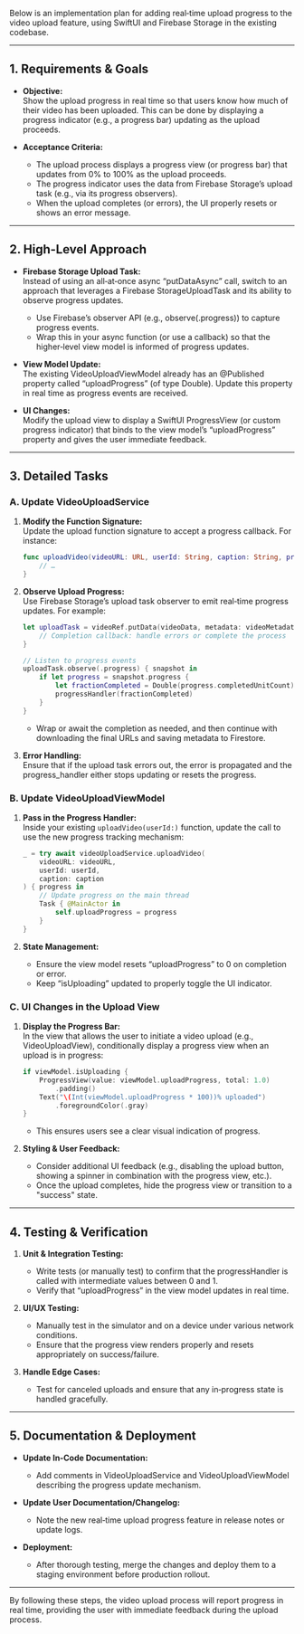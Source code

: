 Below is an implementation plan for adding real‑time upload progress to the video upload feature, using SwiftUI and Firebase Storage in the existing codebase.

---

## 1. Requirements & Goals

- **Objective:**  
  Show the upload progress in real time so that users know how much of their video has been uploaded. This can be done by displaying a progress indicator (e.g., a progress bar) updating as the upload proceeds.

- **Acceptance Criteria:**
  - The upload process displays a progress view (or progress bar) that updates from 0% to 100% as the upload proceeds.
  - The progress indicator uses the data from Firebase Storage’s upload task (e.g., via its progress observers).
  - When the upload completes (or errors), the UI properly resets or shows an error message.

---

## 2. High-Level Approach

- **Firebase Storage Upload Task:**  
  Instead of using an all‑at‑once async “putDataAsync” call, switch to an approach that leverages a Firebase StorageUploadTask and its ability to observe progress updates.

  - Use Firebase’s observer API (e.g., observe(.progress)) to capture progress events.
  - Wrap this in your async function (or use a callback) so that the higher‑level view model is informed of progress updates.

- **View Model Update:**  
  The existing VideoUploadViewModel already has an @Published property called “uploadProgress” (of type Double). Update this property in real time as progress events are received.

- **UI Changes:**  
  Modify the upload view to display a SwiftUI ProgressView (or custom progress indicator) that binds to the view model’s “uploadProgress” property and gives the user immediate feedback.

---

## 3. Detailed Tasks

### A. Update VideoUploadService

1. **Modify the Function Signature:**  
   Update the upload function signature to accept a progress callback. For instance:

   ```swift
   func uploadVideo(videoURL: URL, userId: String, caption: String, progressHandler: @escaping (Double) -> Void) async throws -> VideoModel {
       // …
   }
   ```

2. **Observe Upload Progress:**  
   Use Firebase Storage’s upload task observer to emit real‑time progress updates. For example:

   ```swift
   let uploadTask = videoRef.putData(videoData, metadata: videoMetadata) { metadata, error in
       // Completion callback: handle errors or complete the process
   }

   // Listen to progress events
   uploadTask.observe(.progress) { snapshot in
       if let progress = snapshot.progress {
           let fractionCompleted = Double(progress.completedUnitCount) / Double(progress.totalUnitCount)
           progressHandler(fractionCompleted)
       }
   }
   ```

   - Wrap or await the completion as needed, and then continue with downloading the final URLs and saving metadata to Firestore.

3. **Error Handling:**  
   Ensure that if the upload task errors out, the error is propagated and the progress_handler either stops updating or resets the progress.

### B. Update VideoUploadViewModel

1. **Pass in the Progress Handler:**  
   Inside your existing `uploadVideo(userId:)` function, update the call to use the new progress tracking mechanism:

   ```swift
   _ = try await videoUploadService.uploadVideo(
       videoURL: videoURL,
       userId: userId,
       caption: caption
   ) { progress in
       // Update progress on the main thread
       Task { @MainActor in
           self.uploadProgress = progress
       }
   }
   ```

2. **State Management:**
   - Ensure the view model resets “uploadProgress” to 0 on completion or error.
   - Keep “isUploading” updated to properly toggle the UI indicator.

### C. UI Changes in the Upload View

1. **Display the Progress Bar:**  
   In the view that allows the user to initiate a video upload (e.g., VideoUploadView), conditionally display a progress view when an upload is in progress:

   ```swift
   if viewModel.isUploading {
       ProgressView(value: viewModel.uploadProgress, total: 1.0)
           .padding()
       Text("\(Int(viewModel.uploadProgress * 100))% uploaded")
           .foregroundColor(.gray)
   }
   ```

   - This ensures users see a clear visual indication of progress.

2. **Styling & User Feedback:**
   - Consider additional UI feedback (e.g., disabling the upload button, showing a spinner in combination with the progress view, etc.).
   - Once the upload completes, hide the progress view or transition to a "success" state.

---

## 4. Testing & Verification

1. **Unit & Integration Testing:**

   - Write tests (or manually test) to confirm that the progressHandler is called with intermediate values between 0 and 1.
   - Verify that “uploadProgress” in the view model updates in real time.

2. **UI/UX Testing:**

   - Manually test in the simulator and on a device under various network conditions.
   - Ensure that the progress view renders properly and resets appropriately on success/failure.

3. **Handle Edge Cases:**
   - Test for canceled uploads and ensure that any in‑progress state is handled gracefully.

---

## 5. Documentation & Deployment

- **Update In‑Code Documentation:**

  - Add comments in VideoUploadService and VideoUploadViewModel describing the progress update mechanism.

- **Update User Documentation/Changelog:**

  - Note the new real‑time upload progress feature in release notes or update logs.

- **Deployment:**
  - After thorough testing, merge the changes and deploy them to a staging environment before production rollout.

---

By following these steps, the video upload process will report progress in real time, providing the user with immediate feedback during the upload process.
